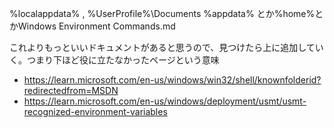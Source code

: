 %localappdata% , %UserProfile%\Documents %appdata% とか%home%とかWindows Environment Commands.md


これよりもっといいドキュメントがあると思うので、見つけたら上に追加していく。つまり下ほど役に立たなかったページという意味 

* https://learn.microsoft.com/en-us/windows/win32/shell/knownfolderid?redirectedfrom=MSDN
* https://learn.microsoft.com/en-us/windows/deployment/usmt/usmt-recognized-environment-variables
